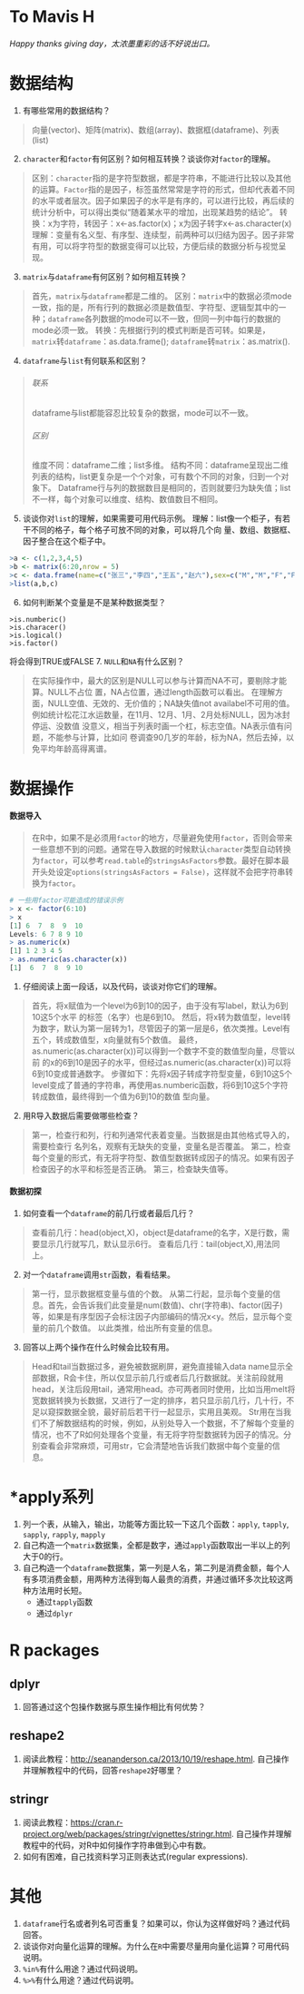 # To Mavis H
###### Happy thanks giving day，太浓墨重彩的话不好说出口。
# 数据结构
1. 有哪些常用的数据结构？
>向量(vector)、矩阵(matrix)、数组(array)、数据框(dataframe)、列表(list)
2. `character`和`factor`有何区别？如何相互转换？谈谈你对`factor`的理解。
>区别：`character`指的是字符型数据，都是字符串，不能进行比较以及其他的运算。`Factor`指的是因子，标签虽然常常是字符的形式，但却代表着不同的水平或者层次。因子如果因子的水平是有序的，可以进行比较，再后续的统计分析中，可以得出类似“随着某水平的增加，出现某趋势的结论”。
> 转换：x为字符，转因子：x<-as.factor(x)；x为因子转字x<-as.character(x)
    理解：变量有名义型、有序型、连续型，前两种可以归结为因子。因子非常有用，可以将字符型的数据变得可以比较，方便后续的数据分析与视觉呈现。
3. `matrix`与`dataframe`有何区别？如何相互转换？
>首先，`matrix`与`dataframe`都是二维的。
>区别：`matrix`中的数据必须mode一致，指的是，所有行列的数据必须是数值型、字符型、逻辑型其中的一种；`dataframe`各列数据的mode可以不一致，但同一列中每行的数据的mode必须一致。
>转换：先根据行列的模式判断是否可转。如果是，
`matrix`转`dataframe`：as.data.frame();
                          `dataframe`转`matrix`：as.matrix(). 
4. `dataframe`与`list`有何联系和区别？
> ###### 联系
>dataframe与list都能容忍比较复杂的数据，mode可以不一致。
>###### 区别
>维度不同：dataframe二维；list多维。
结构不同：dataframe呈现出二维列表的结构，list更复杂是一个个对象，可有数个不同的对象，归到一个对象下。
>Dataframe行与列的数据数目是相同的，否则就要归为缺失值；list不一样，每个对象可以维度、结构、数值数目不相同。
5. 谈谈你对`list`的理解，如果需要可用代码示例。
   理解：list像一个柜子，有若干不同的格子，每个格子可放不同的对象，可以将几个向    量、数组、数据框、因子整合在这个柜子中。
```r
>a <- c(1,2,3,4,5)
>b <- matrix(6:20,nrow = 5)
>c <- data.frame(name=c("张三","李四","王五","赵六"),sex=c("M","M","F","F"),age=c(20,40,22,30),height=c(166,170,150,155))
>list(a,b,c)
```

6. 如何判断某个变量是不是某种数据类型？
```
>is.numberic()
>is.characer()
>is.logical()
>is.factor()
```
将会得到TRUE或FALSE
7. `NULL`和`NA`有什么区别？
>在实际操作中，最大的区别是NULL可以参与计算而NA不可，要剔除才能算。NULL不占位    置，NA占位置，通过length函数可以看出。
> 在理解方面，NULL空值、无效的、无价值的；NA缺失值not availabel不可用的值。
>例如统计松花江水运数量，在11月、12月、1月、2月处标NULL，因为冰封停运、没数值    没意义，相当于列表时画一个杠，标志空值。NA表示值有问题，不能参与计算，比如问    卷调查90几岁的年龄，标为NA，然后去掉，以免平均年龄高得离谱。

# 数据操作
#### 数据导入
> 在R中，如果不是必须用`factor`的地方，尽量避免使用`factor`，否则会带来一些意想不到的问题。通常在导入数据的时候默认`character`类型自动转换为`factor`，可以参考`read.table`的`stringsAsFactors`参数。最好在脚本最开头处设定`options(stringsAsFactors = False)`，这样就不会把字符串转换为`factor`。

```r
# 一些用factor可能造成的错误示例
> x <- factor(6:10)
> x
[1] 6  7  8  9  10
Levels: 6 7 8 9 10
> as.numeric(x)
[1] 1 2 3 4 5
> as.numeric(as.character(x))
[1]  6  7  8  9 10
```

1. 仔细阅读上面一段话，以及代码，谈谈对你它们的理解。
> 首先，将x赋值为一个level为6到10的因子，由于没有写label，默认为6到10这5个水平    的标签（名字）也是6到10。
> 然后，将x转为数值型，level转为数字，默认为第一层转为1，尽管因子的第一层是6，依次类推。Level有五个，转成数值型，x向量就有5个数值。
>最终，as.numeric(as.character(x))可以得到一个数字不变的数值型向量，尽管以前    的x的6到10是因子的水平，但经过as.numeric(as.character(x))可以将6到10变成普通数字。
>步骤如下：先将x因子转成字符型变量，6到10这5个level变成了普通的字符串，再使用as.numberic函数，将6到10这5个字符转成数值，最终得到一个值为6到10的数值    型向量。
2. 用R导入数据后需要做哪些检查？
> 第一，检查行和列，行和列通常代表着变量。当数据是由其他格式导入的，需要检查行    名列名，观察有无缺失的变量，变量名是否覆盖。
> 第二，检查每个变量的形式，有无将字符型、数值型数据转成因子的情况。如果有因子    检查因子的水平和标签是否正确。
> 第三，检查缺失值等。

#### 数据初探
1. 如何查看一个`dataframe`的前几行或者最后几行？
> 查看前几行：head(object,X)，object是dataframe的名字，X是行数，需要显示几行就写几，默认显示6行。
> 查看后几行：tail(object,X),用法同上。
2. 对一个`dataframe`调用`str`函数，看看结果。
>第一行，显示数据框变量与值的个数。
>从第二行起，显示每个变量的信息。首先，会告诉我们此变量是num(数值)、chr(字符串)、factor(因子)等，如果是有序型因子会标注因子内部编码的情况x<y。然后，显示每个变量的前几个数值。
>以此类推，给出所有变量的信息。
3. 回答以上两个操作在什么时候会比较有用。
> Head和tail当数据过多，避免被数据刷屏，避免直接输入data name显示全部数据，R会卡住，所以仅显示前几行或者后几行数据就。关注前段就用head，关注后段用tail，通常用head。亦可两者同时使用，比如当用melt将宽数据转换为长数据，又进行了一定的排序，若只显示前几行，几十行，不足以窥探数据全貌，最好前后若干行一起显示，实用且美观。
> Str用在当我们不了解数据结构的时候，例如，从别处导入一个数据，不了解每个变量的情况，也不了R如何处理各个变量，有无将字符型数据转为因子的情况。分别查看会非常麻烦，可用str，它会清楚地告诉我们数据中每个变量的信息。

# *apply系列
1. 列一个表，从输入，输出，功能等方面比较一下这几个函数：`apply`, `tapply`, `sapply`, `rapply`, `mapply`
2. 自己构造一个`matrix`数据集，全都是数字，通过`apply`函数取出一半以上的列大于0的行。
3. 自己构造一个`dataframe`数据集，第一列是人名，第二列是消费金额，每个人有多项消费金额，用两种方法得到每人最贵的消费，并通过循环多次比较这两种方法用时长短。
    * 通过`tapply`函数
    * 通过`dplyr`

# R packages
## dplyr
1. 回答通过这个包操作数据与原生操作相比有何优势？

## reshape2 
1. 阅读此教程：http://seananderson.ca/2013/10/19/reshape.html. 自己操作并理解教程中的代码，回答`reshape2`好哪里？

## stringr
1. 阅读此教程：https://cran.r-project.org/web/packages/stringr/vignettes/stringr.html. 自己操作并理解教程中的代码，对R中如何操作字符串做到心中有数。
2. 如何有困难，自己找资料学习正则表达式(regular expressions).

# 其他
1. `dataframe`行名或者列名可否重复？如果可以，你认为这样做好吗？通过代码回答。
2. 谈谈你对向量化运算的理解。为什么在`R`中需要尽量用向量化运算？可用代码说明。
3. `%in%`有什么用途？通过代码说明。
4. `%>%`有什么用途？通过代码说明。

